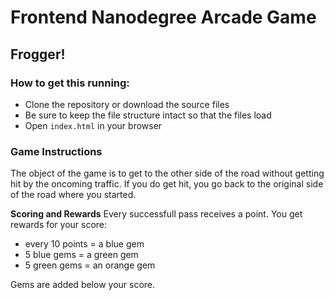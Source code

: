 # Frontend Nanodegree Arcade Game

## Frogger!

### How to get this running:
* Clone the repository or download the source files
* Be sure to keep the file structure intact so that the files load
* Open `index.html` in your browser

### Game Instructions
The object of the game is to get to the other side of the road without getting hit by the oncoming traffic. If you do get hit, you go back to the original side of the road where you started.

**Scoring and Rewards**
Every successfull pass receives a point. You get rewards for your score:

* every 10 points = a blue gem
* 5 blue gems = a green gem
* 5 green gems = an orange gem

Gems are added below your score.
